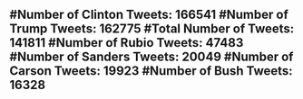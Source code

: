 #Number of Clinton Tweets: 166541
#Number of Trump Tweets: 162775
#Total Number of Tweets: 141811 
#Number of Rubio Tweets: 47483
#Number of Sanders Tweets: 20049
#Number of Carson Tweets: 19923
#Number of Bush Tweets: 16328
---
